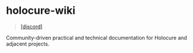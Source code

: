 # holocure-wiki

> [\[discord\]](https://discord.gg/KvqKGQNbhr)

Community-driven practical and technical documentation for Holocure and adjacent projects.
